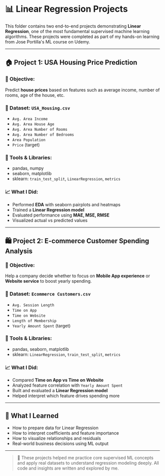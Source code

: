 # 📊 Linear Regression Projects

This folder contains two end-to-end projects demonstrating **Linear Regression**, one of the most fundamental supervised machine learning algorithms. These projects were completed as part of my hands-on learning from Jose Portilla's ML course on Udemy.

---

## 🏠 Project 1: USA Housing Price Prediction

### 📌 Objective:
Predict **house prices** based on features such as average income, number of rooms, age of the house, etc.

### 📁 Dataset: `USA_Housing.csv`
- `Avg. Area Income`
- `Avg. Area House Age`
- `Avg. Area Number of Rooms`
- `Avg. Area Number of Bedrooms`
- `Area Population`
- `Price` (target)

### 🔧 Tools & Libraries:
- pandas, numpy
- seaborn, matplotlib
- sklearn: `train_test_split`, `LinearRegression`, `metrics`

### 📈 What I Did:
- Performed **EDA** with seaborn pairplots and heatmaps
- Trained a **Linear Regression model**
- Evaluated performance using **MAE, MSE, RMSE**
- Visualized actual vs predicted values

---

## 🛍️ Project 2: E-commerce Customer Spending Analysis

### 📌 Objective:
Help a company decide whether to focus on **Mobile App experience** or **Website service** to boost yearly spending.

### 📁 Dataset: `Ecommerce Customers.csv`
- `Avg. Session Length`
- `Time on App`
- `Time on Website`
- `Length of Membership`
- `Yearly Amount Spent` (target)

### 🔧 Tools & Libraries:
- pandas, seaborn, matplotlib
- sklearn: `LinearRegression`, `train_test_split`, `metrics`

### 📈 What I Did:
- Compared **Time on App vs Time on Website**
- Analyzed feature correlation with `Yearly Amount Spent`
- Built and evaluated a **Linear Regression model**
- Helped interpret which feature drives spending more

---

## 🎯 What I Learned

- How to prepare data for Linear Regression
- How to interpret coefficients and feature importance
- How to visualize relationships and residuals
- Real-world business decisions using ML output

---

> 🧠 These projects helped me practice core supervised ML concepts and apply real datasets to understand regression modeling deeply. All code and insights are written and explored by me.


